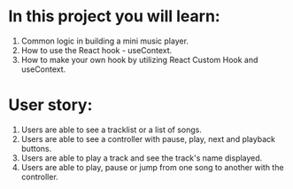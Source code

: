 # In this project you will learn:

1. Common logic in building a mini music player.
1. How to use the React hook - useContext.
1. How to make your own hook by utilizing React Custom Hook and useContext.

# User story:

1. Users are able to see a tracklist or a list of songs.
1. Users are able to see a controller with pause, play, next and playback buttons.
1. Users are able to play a track and see the track's name displayed.
1. Users are able to play, pause or jump from one song to another with the controller.
